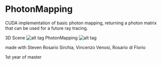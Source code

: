 # PhotonMapping
CUDA implementation of basic photon mapping, returning a photon matrix that can be used for a future ray tracing.

3D Scene
![alt tag](http://imgur.com/SLCmD8E.png)
PhotonMapping
![alt tag](http://imgur.com/CcbjTJV.png)

made with Steven Rosario Sirchia, Vincenzo Venosi, Rosario di Florio

1st year of master
